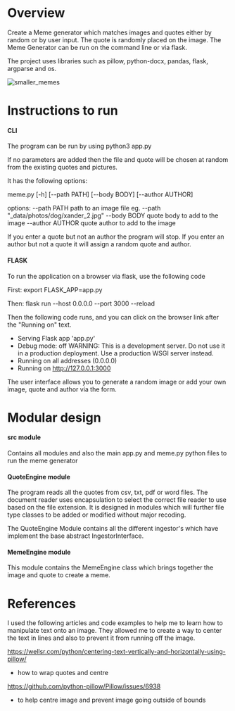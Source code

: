 # Overview

Create a Meme generator which matches images and quotes either by random or by user input. The quote is randomly placed on the image. The Meme Generator can be run on the command line or via flask.

The project uses libraries such as pillow, python-docx, pandas, flask, argparse and os.

![smaller_memes](https://github.com/user-attachments/assets/d95e1f3d-7ab9-4ab1-bab0-cc23907faed3)

# Instructions to run

#### CLI

The program can be run by using python3 app.py

If no parameters are added then the file and quote will be chosen at random from the existing quotes and pictures.

It has the following options:

meme.py [-h] [--path PATH] [--body BODY] [--author AUTHOR]

options:
  --path PATH      path to an image file eg. --path "_data/photos/dog/xander_2.jpg"
  --body BODY      quote body to add to the image
  --author AUTHOR  quote author to add to the image

If you enter a quote but not an author the program will stop.
If you enter an author but not a quote it will assign a random quote and author.

#### FLASK

To run the application on a browser via flask, use the following code

First: export FLASK_APP=app.py

Then: flask run --host 0.0.0.0 --port 3000 --reload

Then the following code runs, and you can click on the browser link after the "Running on" text.

 * Serving Flask app 'app.py'
 * Debug mode: off
WARNING: This is a development server. Do not use it in a production deployment. Use a production WSGI server instead.
 * Running on all addresses (0.0.0.0)
 * Running on http://127.0.0.1:3000


The user interface allows you to generate a random image or add your own image, quote and author via the form.


# Modular design


#### src module

Contains all modules and also the main app.py and meme.py python files to run the meme generator

#### QuoteEngine module

The program reads all the quotes from csv, txt, pdf or word files. The document reader uses encapsulation to select the 
correct file reader to use based on the file extension. It is designed in modules which will further file type classes 
to be added or modified without major recoding. 

The QuoteEngine Module contains all the different ingestor's which have implement the base abstract IngestorInterface.

#### MemeEngine module

This module contains the MemeEngine class which brings together the image and quote to create a meme.

# References

I used the following articles and code examples to help me to learn how to manipulate text onto an image. 
They allowed me to create a way to center the text in lines and also to prevent it from running off the image.

https://wellsr.com/python/centering-text-vertically-and-horizontally-using-pillow/
- how to wrap quotes and centre

https://github.com/python-pillow/Pillow/issues/6938
- to help centre image and prevent image going outside of bounds
